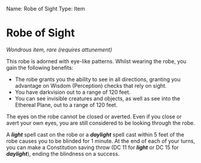 Name: Robe of Sight
Type: Item

# Robe of Sight
_Wondrous item, rare (requires attunement)_

This robe is adorned with eye-like patterns. Whilst wearing the robe, you gain the following benefits:

* The robe grants you the ability to see in all directions, granting you advantage on Wisdom (Perception) checks that rely on sight.
* You have darkvision out to a range of 120 feet.
* You can see invisible creatures and objects, as well as see into the Ethereal Plane, out to a range of 120 feet.

The eyes on the robe cannot be closed or averted. Even if you close or avert your own eyes, you are still considered to be looking through the robe.

A **_light_** spell cast on the robe or a **_daylight_** spell cast within 5 feet of the robe causes you to be blinded for 1 minute. At the end of each of your turns, you can make a Constitution saving throw (DC 11 for **_light_** or DC 15 for **_daylight_**), ending the blindness on a success.